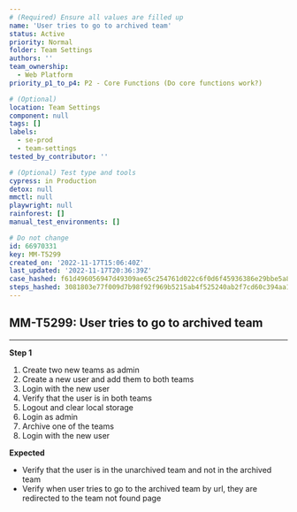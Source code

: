 ```yaml
---
# (Required) Ensure all values are filled up
name: 'User tries to go to archived team'
status: Active
priority: Normal
folder: Team Settings
authors: ''
team_ownership:
  - Web Platform
priority_p1_to_p4: P2 - Core Functions (Do core functions work?)

# (Optional)
location: Team Settings
component: null
tags: []
labels:
  - se-prod
  - team-settings
tested_by_contributor: ''

# (Optional) Test type and tools
cypress: in Production
detox: null
mmctl: null
playwright: null
rainforest: []
manual_test_environments: []

# Do not change
id: 66970331
key: MM-T5299
created_on: '2022-11-17T15:06:40Z'
last_updated: '2022-11-17T20:36:39Z'
case_hashed: f61d496056947d49309ae65c254761d022c6f0d6f45936386e29bbe5a88fef033e7318e6c24881e41db414d9a76aba3d
steps_hashed: 3081803e77f009d7b98f92f969b5215ab4f525240ab2f7cd60c394aa110e0310cef3b9cf5c2ef74c4fdca107e4029414
---
```


<!-- (Auto-generated) Based on frontmatter's "key" and "name" -->

## MM-T5299: User tries to go to archived team

---

**Step 1**

1. Create two new teams as admin
2. Create a new user and add them to both teams
3. Login with the new user
4. Verify that the user is in both teams
5. Logout and clear local storage
6. Login as admin
7. Archive one of the teams
8. Login with the new user

**Expected**

- Verify that the user is in the unarchived team and not in the archived team
- Verify when user tries to go to the archived team by url, they are redirected to the team not found page
